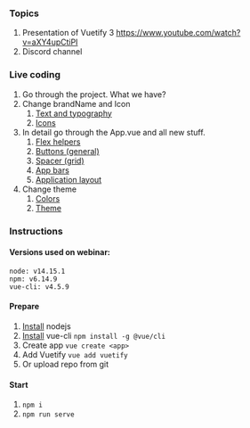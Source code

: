 ### Topics
1. Presentation of Vuetify 3 https://www.youtube.com/watch?v=aXY4upCtiPI
2. Discord channel

### Live coding
1. Go through the project. What we have?
1. Change brandName and Icon
    1. [Text and typography](https://vuetifyjs.com/en/styles/text-and-typography/#rtl-alignment)
    1. [Icons](https://vuetifyjs.com/en/features/icons/#material-design-icons)
1. In detail go through the App.vue and all new stuff. 
    1. [Flex helpers](https://vuetifyjs.com/en/styles/flex)
    1. [Buttons (general)](https://vuetifyjs.com/en/components/buttons/)
    1. [Spacer (grid)](https://vuetifyjs.com/en/components/grids/#v-row)
    1. [App bars](https://vuetifyjs.com/en/components/app-bars/)
    1. [Application layout](https://vuetifyjs.com/en/components/application/)
1. Change theme
    1. [Colors](https://vuetifyjs.com/en/styles/colors/#material-colors)
    1. [Theme](https://vuetifyjs.com/en/features/theme/)
    


### Instructions
#### Versions used on webinar:
`node: v14.15.1`  
`npm: v6.14.9`  
`vue-cli: v4.5.9`  

#### Prepare
1. [Install](https://nodesource.com/blog/installing-node-js-tutorial-using-nvm-on-mac-os-x-and-ubuntu/) nodejs
1. [Install](https://cli.vuejs.org/ru/guide/installation.html) vue-cli `npm install -g @vue/cli`
1. Create app `vue create <app>`
1. Add Vuetify `vue add vuetify`   
1. Or upload repo from git

#### Start
1. `npm i`
1. `npm run serve`
